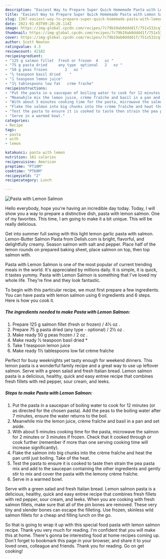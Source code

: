 ```yaml
---
description: "Easiest Way to Prepare Super Quick Homemade Pasta with Lemon Salmon"
title: "Easiest Way to Prepare Super Quick Homemade Pasta with Lemon Salmon"
slug: 1367-easiest-way-to-prepare-super-quick-homemade-pasta-with-lemon-salmon
date: 2021-01-03T09:20:26.114Z
image: https://img-global.cpcdn.com/recipes/7c79b19ab0dddd1f/751x532cq70/pasta-with-lemon-salmon-recipe-main-photo.jpg
thumbnail: https://img-global.cpcdn.com/recipes/7c79b19ab0dddd1f/751x532cq70/pasta-with-lemon-salmon-recipe-main-photo.jpg
cover: https://img-global.cpcdn.com/recipes/7c79b19ab0dddd1f/751x532cq70/pasta-with-lemon-salmon-recipe-main-photo.jpg
author: Scott Newton
ratingvalue: 4.3
reviewcount: 42182
recipeingredient:
- "125 g salmon fillet  fresh or frozen  4   oz "
- "75 g pasta dried     any type  optional   2   oz "
- "50 g peas frozen        2   oz "
- "½ teaspoon basil dried    "
- "1 teaspoon lemon juice"
- "1½ tablespoons low fat   crme frache"
recipeinstructions:
- "Put the pasta in a saucepan of boiling water to cook for 12 minutes (or as directed for the chosen pasta). Add the peas to the boiling water after 7 minutes, ensure the water returns to the boil."
- "Meanwhile mix the lemon juice, crème fraîche and basil in a pan and set aside."
- "With about 5 minutes cooking time for the pasta, microwave the salmon for 2 minutes or 3 minutes if frozen. Check that it cooked through or cook further (remember if more than one serving cooking time will increase significantly)."
- "Flake the salmon into big chunks into the crème fraîche and heat the pan until just boiling. Take of the heat."
- "Test the pasta to ensure it is cooked to taste then strain the pea pasta mix and add to the saucepan containing the other ingredients and gently stir to mix and cover the pasta with the lemony crème fraîche."
- "Serve in a warmed bowl."
categories:
- Recipe
tags:
- pasta
- with
- lemon

katakunci: pasta with lemon 
nutrition: 161 calories
recipecuisine: American
preptime: "PT10M"
cooktime: "PT60M"
recipeyield: "2"
recipecategory: Lunch

---
```



![Pasta with Lemon Salmon](https://img-global.cpcdn.com/recipes/7c79b19ab0dddd1f/751x532cq70/pasta-with-lemon-salmon-recipe-main-photo.jpg)

Hello everybody, hope you're having an incredible day today. Today, I will show you a way to prepare a distinctive dish, pasta with lemon salmon. One of my favorites. This time, I am going to make it a bit unique. This will be really delicious.

Get into summer full swing with this light lemon garlic pasta with salmon. Lemon-Butter Salmon Pasta from Delish.com is bright, flavorful, and delightfully creamy. Season salmon with salt and pepper. Place half of the lemon rounds on prepared baking sheet, place salmon on top, then top salmon with.

Pasta with Lemon Salmon is one of the most popular of current trending meals in the world. It's appreciated by millions daily. It is simple, it is quick, it tastes yummy. Pasta with Lemon Salmon is something that I've loved my whole life. They're fine and they look fantastic.


To begin with this particular recipe, we must first prepare a few ingredients. You can have pasta with lemon salmon using 6 ingredients and 6 steps. Here is how you cook it.

<!--inarticleads1-->

##### The ingredients needed to make Pasta with Lemon Salmon:

1. Prepare 125 g salmon fillet  (fresh or frozen) / 4½   oz .
1. Prepare 75 g pasta dried     (any type - optional) /  2½   oz .
1. Make ready 50 g peas frozen      /  2   oz .
1. Make ready ½ teaspoon basil dried    *
1. Take 1 teaspoon lemon juice
1. Make ready 1½ tablespoons low fat   crème fraîche


Perfect for busy weeknights yet tasty enough for weekend dinners. This lemon pasta is a wonderful family recipe and a great way to use up leftover salmon. Serve with a green salad and fresh Italian bread. Lemon salmon pasta is a delicious, healthy, quick and easy entree recipe that combines fresh fillets with red pepper, sour cream, and leeks. 

<!--inarticleads2-->

##### Steps to make Pasta with Lemon Salmon:

1. Put the pasta in a saucepan of boiling water to cook for 12 minutes (or as directed for the chosen pasta). Add the peas to the boiling water after 7 minutes, ensure the water returns to the boil.
1. Meanwhile mix the lemon juice, crème fraîche and basil in a pan and set aside.
1. With about 5 minutes cooking time for the pasta, microwave the salmon for 2 minutes or 3 minutes if frozen. Check that it cooked through or cook further (remember if more than one serving cooking time will increase significantly).
1. Flake the salmon into big chunks into the crème fraîche and heat the pan until just boiling. Take of the heat.
1. Test the pasta to ensure it is cooked to taste then strain the pea pasta mix and add to the saucepan containing the other ingredients and gently stir to mix and cover the pasta with the lemony crème fraîche.
1. Serve in a warmed bowl.


Serve with a green salad and fresh Italian bread. Lemon salmon pasta is a delicious, healthy, quick and easy entree recipe that combines fresh fillets with red pepper, sour cream, and leeks. When you are cooking with fresh salmon fillets, make sure that all of the pin bones are removed. These very tiny and slender bones can escape the filleting. Use frozen, skinless wild salmon fillets for a cheap and filling lunch on the go. 

So that is going to wrap it up with this special food pasta with lemon salmon recipe. Thank you very much for reading. I'm confident that you will make this at home. There's gonna be interesting food at home recipes coming up. Don't forget to bookmark this page in your browser, and share it to your loved ones, colleague and friends. Thank you for reading. Go on get cooking!
